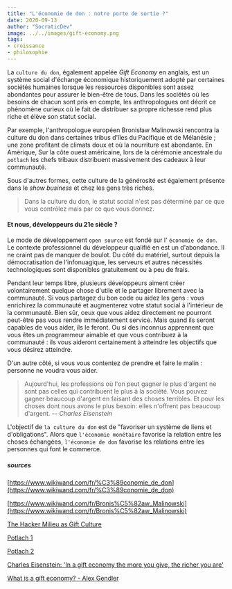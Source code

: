 ```yaml
---
title: "L'économie de don : notre porte de sortie ?"
date: 2020-09-13
author: "SocraticDev"
image: ../../images/gift-economy.png
tags:
- croissance
- philosophie
---
```

La ``culture du don``, également appelée _Gift Economy_ en anglais, est un système social d'échange économique historiquement adopté par certaines sociétés humaines lorsque les ressources disponibles sont assez abondantes pour assurer le bien-être de tous. Dans les sociétés où les besoins de chacun sont pris en compte, les anthropologues ont décrit ce phénomène curieux où le fait de distribuer sa propre richesse rend plus riche et élève son statut social. 

Par exemple, l'anthropologue européen Bronisław Malinowski rencontra la culture du don dans certaines tribus d'îles du Pacifique et de Mélanésie ; une zone profitant de climats doux et où la nourriture est abondante. En Amérique, Sur la côte ouest américaine, lors de la cérémonie ancestrale du ``potlach`` les chefs tribaux distribuent massivement des cadeaux à leur communauté. 

Sous d'autres formes, cette culture de la générosité est également présente dans le _show business_ et chez les gens très riches.

> Dans la culture du don, le statut social n'est pas déterminé par ce que vous contrôlez mais par ce que vous donnez.

#### Et nous, développeurs du 21e siècle ?

Le mode de développement ``open source`` est fondé sur l' ``économie de don``. Le contexte professionnel du développeur qualifié en est un d'abondance. Il ne craint pas de manquer de boulot. Du côté du matériel, surtout depuis la démocratisation de l'infonuagique, les serveurs et autres nécessités technologiques sont disponibles gratuitement ou à peu de frais.

Pendant leur temps libre, plusieurs développeurs aiment créer volontairement quelque chose d'utile et le partager librement avec la communauté. Si vous partagez du bon code ou aidez les gens : vous enrichirez la communauté et augmenterez votre statut social à l'intérieur de la communauté. Bien sûr, ceux que vous aidez directement ne pourront peut-être pas vous rendre immédiatement service. Mais quand ils seront capables de vous aider, ils le feront. Ou si des inconnus apprennent que vous êtes un programmeur aimable et que vous contribuez à la communauté : ils vous aideront certainement à atteindre les objectifs que vous désirez atteindre.

D'un autre côté, si vous vous contentez de prendre et faire le malin : personne ne voudra vous aider.

> Aujourd'hui, les professions où l'on peut gagner le plus d'argent ne sont pas celles qui contribuent le plus à la société. Vous pouvez gagner beaucoup d'argent en faisant des choses terribles. Et pour les choses dont nous avons le plus besoin: elles n'offrent pas beaucoup d'argent.
> <cite>-- Charles Eisenstein</cite>

L'objectif de ``la culture du don`` est de "favoriser un système de liens et d'obligations". Alors que ``l'économie monétaire`` favorise la relation entre les choses échangées, ``l'économie de don`` favorise les relations entre les personnes qui font le commerce.

##### sources

[https://www.wikiwand.com/fr/%C3%89conomie_de_don](https://www.wikiwand.com/fr/%C3%89conomie_de_don)

[https://www.wikiwand.com/fr/Bronis%C5%82aw_Malinowski](https://www.wikiwand.com/fr/Bronis%C5%82aw_Malinowski)

[The Hacker Milieu as Gift Culture](http://www.catb.org/~esr/writings/cathedral-bazaar/homesteading/ar01s06.html)

[Potlach 1](https://www.youtube.com/watch?v=N_gYjQw9Bf4)

[Potlach 2](https://www.youtube.com/watch?v=tpXNS-ZnKoQ)

[Charles Eisenstein: 'In a gift economy the more you give, the richer you are'](https://www.youtube.com/watch?v=6S1egXWYwXo)

[What is a gift economy? - Alex Gendler](https://www.youtube.com/watch?v=EaxjxICgahc)